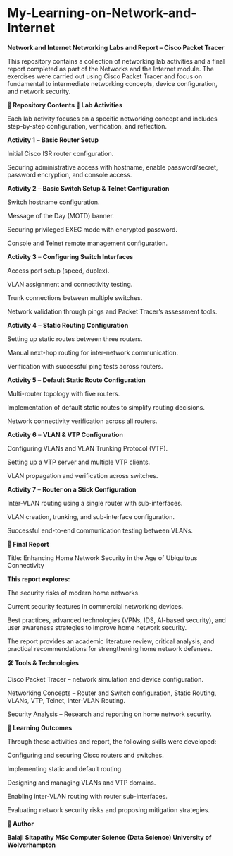 # My-Learning-on-Network-and-Internet
**Network and Internet
Networking Labs and Report – Cisco Packet Tracer**

This repository contains a collection of networking lab activities and a final report completed as part of the Networks and the Internet module. The exercises were carried out using Cisco Packet Tracer and focus on fundamental to intermediate networking concepts, device configuration, and network security.

**📂 Repository Contents
🔹 Lab Activities**

Each lab activity focuses on a specific networking concept and includes step-by-step configuration, verification, and reflection.

**Activity 1** – **Basic Router Setup**

Initial Cisco ISR router configuration.

Securing administrative access with hostname, enable password/secret, password encryption, and console access. 


**Activity 2** – **Basic Switch Setup & Telnet Configuration**

Switch hostname configuration.

Message of the Day (MOTD) banner.

Securing privileged EXEC mode with encrypted password.

Console and Telnet remote management configuration. 



**Activity 3** – **Configuring Switch Interfaces**

Access port setup (speed, duplex).

VLAN assignment and connectivity testing.

Trunk connections between multiple switches.

Network validation through pings and Packet Tracer’s assessment tools. 



**Activity 4** – **Static Routing Configuration**

Setting up static routes between three routers.

Manual next-hop routing for inter-network communication.

Verification with successful ping tests across routers. 



**Activity 5** – **Default Static Route Configuration**

Multi-router topology with five routers.

Implementation of default static routes to simplify routing decisions.

Network connectivity verification across all routers. 



**Activity 6** – **VLAN & VTP Configuration**

Configuring VLANs and VLAN Trunking Protocol (VTP).

Setting up a VTP server and multiple VTP clients.

VLAN propagation and verification across switches. 



**Activity 7** – **Router on a Stick Configuration**

Inter-VLAN routing using a single router with sub-interfaces.

VLAN creation, trunking, and sub-interface configuration.

Successful end-to-end communication testing between VLANs. 



**🔹 Final Report**

Title: Enhancing Home Network Security in the Age of Ubiquitous Connectivity 


**This report explores:**

The security risks of modern home networks.

Current security features in commercial networking devices.

Best practices, advanced technologies (VPNs, IDS, AI-based security), and user awareness strategies to improve home network security.

The report provides an academic literature review, critical analysis, and practical recommendations for strengthening home network defenses.


**🛠️ Tools & Technologies**

Cisco Packet Tracer – network simulation and device configuration.

Networking Concepts – Router and Switch configuration, Static Routing, VLANs, VTP, Telnet, Inter-VLAN Routing.

Security Analysis – Research and reporting on home network security.


**📖 Learning Outcomes**

Through these activities and report, the following skills were developed:

Configuring and securing Cisco routers and switches.

Implementing static and default routing.

Designing and managing VLANs and VTP domains.

Enabling inter-VLAN routing with router sub-interfaces.

Evaluating network security risks and proposing mitigation strategies.


**📜 Author**

**Balaji Sitapathy
MSc Computer Science (Data Science)
University of Wolverhampton**
